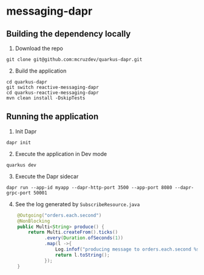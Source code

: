 # messaging-dapr

## Building the dependency locally

1. Download the repo

```shell
git clone git@github.com:mcruzdev/quarkus-dapr.git
```

2. Build the application

```shell
cd quarkus-dapr
git switch reactive-messaging-dapr
cd quarkus-reactive-messaging-dapr
mvn clean install -DskipTests
```

## Running the application

1. Init Dapr
```shell
dapr init
```

2. Execute the application in Dev mode

```shell
quarkus dev
```

3. Execute the Dapr sidecar

```shell
dapr run --app-id myapp --dapr-http-port 3500 --app-port 8080 --dapr-grpc-port 50001
```

4. See the log generated by `SubscribeResource.java`

```java
    @Outgoing("orders.each.second")
    @NonBlocking
    public Multi<String> produce() {
        return Multi.createFrom().ticks()
              .every(Duration.ofSeconds(1))
              .map(l ->{
                  Log.infof("producing message to orders.each.second %s", l);
                  return l.toString();
              });
    }
```
